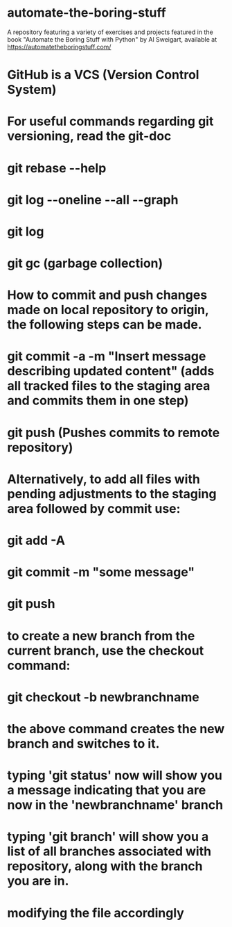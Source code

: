 # automate-the-boring-stuff
A repository featuring a variety of exercises and projects featured in the book "Automate the Boring Stuff with Python" by Al Sweigart, available at https://automatetheboringstuff.com/

# GitHub is a VCS (Version Control System)
# For useful commands regarding git versioning, read the git-doc
# git rebase --help 
# git log --oneline --all --graph
# git log
# git gc    (garbage collection)

# How to commit and push changes made on local repository to origin, the following steps can be made.
# git commit -a -m "Insert message describing updated content"  (adds all tracked files to the staging area and commits them in one step)
# git push  (Pushes commits to remote repository)

# Alternatively, to add all files with pending adjustments to the staging area followed by commit use:
# git add -A
# git commit -m "some message"
# git push

# to create a new branch from the current branch, use the checkout command:
# git checkout -b newbranchname
# the above command creates the new branch and switches to it.

# typing 'git status' now will show you a message indicating that you are now in the 'newbranchname' branch
# typing 'git branch' will show you a list of all branches associated with repository, along with the branch you are in.

# modifying the file accordingly
